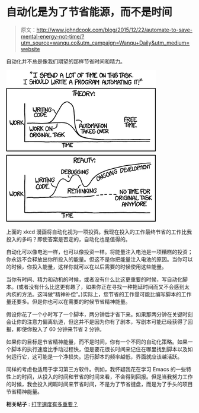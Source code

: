 # 自动化是为了节省能源，而不是时间

> 原文：<http://www.johndcook.com/blog/2015/12/22/automate-to-save-mental-energy-not-time/?utm_source=wanqu.co&utm_campaign=Wanqu+Daily&utm_medium=website>

自动化并不总是像我们期望的那样节省时间和精力。

![](img/e9a5d057bb402142c3e1d2c06cb1c2c6.png)

上面的 xkcd 漫画将自动化视为一项投资。我现在投入的工作最终节省的工作比我投入的多吗？即使答案是否定的，自动化也是值得的。

自动化可以像电池一样，也可以像投资一样。将能量注入电池是一项糟糕的投资；你永远不会释放出你所投入的能量。但这不是你把能量注入电池的原因。当你可以的时候，你投入能量，这样你就可以在以后需要的时候使用这些能量。

当你有时间、精力和动机的时候，或者没有什么比这更重要的时候，写自动化脚本。(或者没有什么比这更有趣了，如果你正在寻找一种拖延时间而又不会感到太内疚的方法。这叫做“精神补偿”。)实际上，您节省的工作量可能比编写脚本的工作量还要多。但是你也可以在需要的时候节省精神能量。

假设你花了一个小时写了一个脚本，两分钟后才省下来。如果那两分钟在关键时刻会让你的注意力偏离轨道，但这并不是因为你有了剧本，写剧本可能已经获得了回报，即使你投入了 60 分钟来节省 2 分钟。

如果你的目标是节省精神能量，而不是时间，你有一个不同的自动化策略。如果一个脚本的执行速度比手动过程快，但是要花很长时间来记住在哪里找到脚本以及如何运行它，这可能是一个净损失。运行脚本的频率越低，界面就应该越活跃。

同样的考虑也适用于学习第三方软件。例如，我怀疑我花在学习 Emacs 的一些特性上的时间，从投入的时间和节省的时间来看，不会得到回报。但是当我努力工作的时候，我会投入闲暇时间来节省时间，不是为了节省键盘，而是为了手头的项目节省精神能量。

**相关帖子** : [打字速度有多重要？](//www.johndcook.com/blog/2010/12/09/does-typing-speed-matter/)